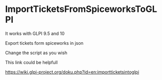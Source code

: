 # ImportTicketsFromSpiceworksToGLPI
<p>It works with GLPI 9.5 and 10</p>
<p>Export tickets form spiceworks in json</p>
<p>Change the script as you wish</p>
<p>This link could be helpfull</p>
<a href="https://wiki.glpi-project.org/doku.php?id=en:importticketsintoglpi">https://wiki.glpi-project.org/doku.php?id=en:importticketsintoglpi</a>
